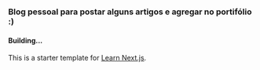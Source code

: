 ### Blog pessoal para postar alguns artigos e agregar no portifólio :)

#### Building...

This is a starter template for [Learn Next.js](https://nextjs.org/learn).